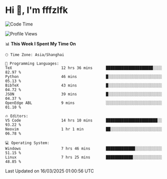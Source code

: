 # Hi 👋, I'm fffzlfk

<!--START_SECTION:waka-->
![Code Time](http://img.shields.io/badge/Code%20Time-1%2C290%20hrs%2016%20mins-blue)

![Profile Views](http://img.shields.io/badge/Profile%20Views-0-blue)

📊 **This Week I Spent My Time On** 

```text
🕑︎ Time Zone: Asia/Shanghai

💬 Programming Languages: 
TeX                      12 hrs 36 mins      █████████████████████░░░░   82.97 % 
Python                   46 mins             █░░░░░░░░░░░░░░░░░░░░░░░░   05.13 % 
BibTeX                   43 mins             █░░░░░░░░░░░░░░░░░░░░░░░░   04.72 % 
JSON                     39 mins             █░░░░░░░░░░░░░░░░░░░░░░░░   04.37 % 
OpenEdge ABL             9 mins              ░░░░░░░░░░░░░░░░░░░░░░░░░   01.10 % 

🔥 Editors: 
VS Code                  14 hrs 10 mins      ███████████████████████░░   93.22 % 
Neovim                   1 hr 1 min          ██░░░░░░░░░░░░░░░░░░░░░░░   06.78 % 

💻 Operating System: 
Windows                  7 hrs 46 mins       █████████████░░░░░░░░░░░░   51.15 % 
Linux                    7 hrs 25 mins       ████████████░░░░░░░░░░░░░   48.85 % 
```


 Last Updated on 16/03/2025 01:00:56 UTC
<!--END_SECTION:waka-->
